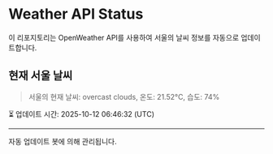 
# Weather API Status

이 리포지토리는 OpenWeather API를 사용하여 서울의 날씨 정보를 자동으로 업데이트합니다.

## 현재 서울 날씨
> 서울의 현재 날씨: overcast clouds, 온도: 21.52°C, 습도: 74%

⏳ 업데이트 시간: 2025-10-12 06:46:32 (UTC)

---
자동 업데이트 봇에 의해 관리됩니다.
